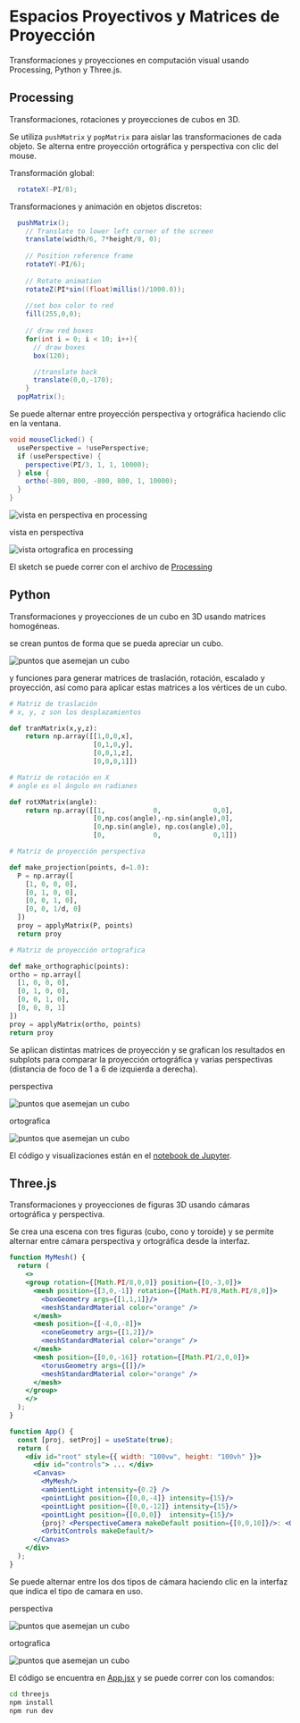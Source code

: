 # Espacios Proyectivos y Matrices de Proyección

Transformaciones y proyecciones en computación visual usando Processing, Python y Three.js.

## Processing
Transformaciones, rotaciones y proyecciones de cubos en 3D.

Se utiliza `pushMatrix` y `popMatrix` para aislar las transformaciones de cada objeto. Se alterna entre proyección ortográfica y perspectiva con clic del mouse.

Transformación global:
```java
  rotateX(-PI/8);
```
Transformaciones y animación en objetos discretos:
```java
  pushMatrix();
    // Translate to lower left corner of the screen
    translate(width/6, 7*height/8, 0);
    
    // Position reference frame
    rotateY(-PI/6);
    
    // Rotate animation
    rotateZ(PI*sin((float)millis()/1000.0));
    
    //set box color to red
    fill(255,0,0);
    
    // draw red boxes
    for(int i = 0; i < 10; i++){
      // draw boxes
      box(120);

      //translate back
      translate(0,0,-170);
    }
  popMatrix();
```

Se puede alternar entre proyección perspectiva y ortográfica haciendo clic en la ventana.

```java
void mouseClicked() {
  usePerspective = !usePerspective;
  if (usePerspective) {
    perspective(PI/3, 1, 1, 10000);
  } else {
    ortho(-800, 800, -800, 800, 1, 10000);
  }
}
```
![vista en perspectiva en processing](./processing_pers.png)

vista en perspectiva


![vista ortografica en processing](./processing_ort.png)

El sketch se puede correr con el archivo de [Processing](./processing/processing.pde)

## Python
Transformaciones y proyecciones de un cubo en 3D usando matrices homogéneas.

se crean puntos de forma que se pueda apreciar un cubo.

![puntos que asemejan un cubo](./cube_initial.png)

y funciones para generar matrices de traslación, rotación, escalado y proyección, así como para aplicar estas matrices a los vértices de un cubo.

```python
# Matriz de traslación
# x, y, z son los desplazamientos

def tranMatrix(x,y,z):
    return np.array([[1,0,0,x],
                     [0,1,0,y],
                     [0,0,1,z],
                     [0,0,0,1]])

# Matriz de rotación en X
# angle es el ángulo en radianes

def rotXMatrix(angle):
    return np.array([[1,            0,             0,0],
                     [0,np.cos(angle),-np.sin(angle),0],
                     [0,np.sin(angle), np.cos(angle),0],
                     [0,            0,             0,1]])

# Matriz de proyección perspectiva

def make_projection(points, d=1.0):
  P = np.array([
    [1, 0, 0, 0],
    [0, 1, 0, 0],
    [0, 0, 1, 0],
    [0, 0, 1/d, 0]
  ])
  proy = applyMatrix(P, points)
  return proy

# Matriz de proyección ortografica

def make_orthographic(points):
ortho = np.array([
  [1, 0, 0, 0],
  [0, 1, 0, 0],
  [0, 0, 1, 0],
  [0, 0, 0, 1]
])
proy = applyMatrix(ortho, points)
return proy
```

Se aplican distintas matrices de proyección y se grafican los resultados en subplots para comparar la proyección ortográfica y varias perspectivas (distancia de foco de 1 a 6 de izquierda a derecha).

perspectiva

![puntos que asemejan un cubo](./cube_pers.png)

ortografica

![puntos que asemejan un cubo](./cube_ort.png)



El código y visualizaciones están en el [notebook de Jupyter](./python/espacios_proyectivos.ipynb).

## Three.js
Transformaciones y proyecciones de figuras 3D usando cámaras ortográfica y perspectiva.

Se crea una escena con tres figuras (cubo, cono y toroide) y se permite alternar entre cámara perspectiva y ortográfica desde la interfaz.

```jsx
function MyMesh() {
  return (
    <>
    <group rotation={[Math.PI/8,0,0]} position={[0,-3,0]}>
      <mesh position={[3,0,-1]} rotation={[Math.PI/8,Math.PI/8,0]}>
        <boxGeometry args={[1,1,1]}/>
        <meshStandardMaterial color="orange" />
      </mesh>
      <mesh position={[-4,0,-8]}>
        <coneGeometry args={[1,2]}/>
        <meshStandardMaterial color="orange" />
      </mesh>
      <mesh position={[0,0,-16]} rotation={[Math.PI/2,0,0]}>
        <torusGeometry args={[]}/>
        <meshStandardMaterial color="orange" />
      </mesh>
    </group>
    </>
  );
}

function App() {
  const [proj, setProj] = useState(true);
  return (
    <div id="root" style={{ width: "100vw", height: "100vh" }}>
      <div id="controls"> ... </div>
      <Canvas>
        <MyMesh/>
        <ambientLight intensity={0.2} />
        <pointLight position={[0,0,-4]} intensity={15}/>
        <pointLight position={[0,0,-12]} intensity={15}/>
        <pointLight position={[0,0,0]}  intensity={15}/>
        {proj? <PerspectiveCamera makeDefault position={[0,0,10]}/>: <OrthographicCamera makeDefault zoom={65}/>} 
        <OrbitControls makeDefault/>
      </Canvas>
    </div>
  );
}
```
Se puede alternar entre los dos tipos de cámara haciendo clic en la interfaz que indica el tipo de camara en uso.

perspectiva

![puntos que asemejan un cubo](./threejs_pers.png)

ortografica

![puntos que asemejan un cubo](./threejs_ort.png)


El código se encuentra en [App.jsx](./threejs/src/App.jsx) y se puede correr con los comandos:
```sh
cd threejs
npm install
npm run dev
```
